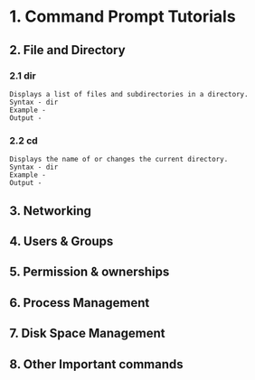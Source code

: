 # 1. Command Prompt Tutorials

## 2. File and Directory

### 2.1 dir
    Displays a list of files and subdirectories in a directory.
    Syntax - dir
    Example - 
    Output -

### 2.2 cd
    Displays the name of or changes the current directory.
    Syntax - dir
    Example - 
    Output -
  
## 3. Networking

## 4. Users & Groups

## 5. Permission & ownerships

## 6. Process Management

## 7. Disk Space Management

## 8. Other Important commands
